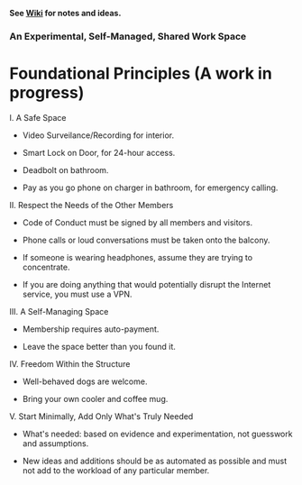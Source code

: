 **See [Wiki](https://github.com/EvolveCoworking/Notes/wiki) for notes and ideas.**

### An Experimental, Self-Managed, Shared Work Space

# Foundational Principles (A work in progress)

I. A Safe Space

- Video Surveilance/Recording for interior.

- Smart Lock on Door, for 24-hour access.

- Deadbolt on bathroom.

- Pay as you go phone on charger in bathroom, for emergency calling.

II. Respect the Needs of the Other Members

- Code of Conduct must be signed by all members and visitors.

- Phone calls or loud conversations must be taken onto the balcony.

- If someone is wearing headphones, assume they are trying to concentrate.

- If you are doing anything that would potentially disrupt the
  Internet service, you must use a VPN.

III. A Self-Managing Space

- Membership requires auto-payment.

- Leave the space better than you found it.

IV. Freedom Within the Structure

- Well-behaved dogs are welcome.

- Bring your own cooler and coffee mug.

V. Start Minimally, Add Only What's Truly Needed

- What's needed: based on evidence and experimentation, not guesswork and assumptions.

- New ideas and additions should be as automated as possible and must not add to the workload of any particular member.

